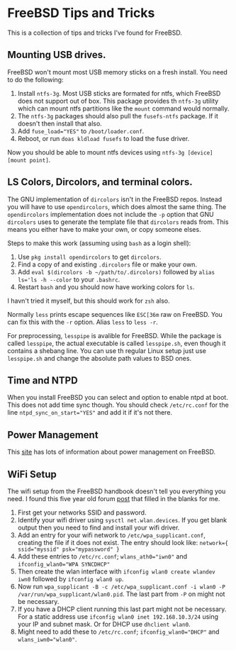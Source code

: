 # FreeBSD Tips and Tricks

This is a collection of tips and tricks I've found for FreeBSD.

## Mounting USB drives.

FreeBSD won't mount most USB memory sticks on a fresh install. You need to do
the following:

1. Install `ntfs-3g`. Most USB sticks are formated for ntfs, which FreeBSD does not support out of box. This package provides th `ntfs-3g` utility which can mount ntfs partitions like the `mount` command would normally.
1. The `ntfs-3g` packages should also pull the `fusefs-ntfs` package.  If it doesn't then install that also. 
1. Add `fuse_load="YES"` to `/boot/loader.conf`.
1. Reboot, or run `doas kldload fusefs` to load the fuse driver.

Now you should be able to mount ntfs devices using `ntfs-3g [device] [mount point]`.

## LS Colors, Dircolors, and terminal colors.

The GNU implementation of `dircolors` isn't in the FreeBSD repos. Instead you will have to use `opendircolors`, which does almost the same thing. The `opendircolors` implementation does not include the `-p` option that GNU `dircolors` uses to generate the template file that `dircolors` reads from. This means you either have to make your own, or copy someone elses.

Steps to make this work (assuming using `bash` as a login shell):

1. Use `pkg install opendircolors` to get `dircolors`.
1. Find a copy of and existing `.dircolors` file or make your own.
1. Add `eval $(dircolors -b ~/path/to/.dircolors)` followed by `alias ls='ls -h --color` to your `.bashrc`.
1. Restart `bash` and you should now have working colors for `ls`.

I havn't tried it myself, but this should work for `zsh` also.

Normally `less` prints escape sequences like `ESC[36m` raw on FreeBSD. You can fix this with the `-r` option. Alias `less` to `less -r`.

For preprocessing, `lesspipe` is avalible for FreeBSD. While the package is called `lesspipe`, the actual executable is called `lesspipe.sh`, even though it contains a shebang line. You can use th regular Linux setup just use `lesspipe.sh` and change the absolute path values to BSD ones.

## Time and NTPD

When you install FreeBSD you can select and option to enable ntpd at boot.  This does not add time sync though.  You should check `/etc/rc.conf` for the line `ntpd_sync_on_start="YES"` and add it if it's not there.

## Power Management

This [site](https://vermaden.wordpress.com/2018/11/28/the-power-to-serve-freebsd-power-management/) has lots of information about power management on FreeBSD.

## WiFi Setup
The wifi setup from the FreeBSD handbook doesn't tell you everything you need. I found this five year old forum [post](https://muc.lists.freebsd.questions.narkive.com/f06viB9L/iwm-drives-does-not-work-for-intel-wireless-ac-3165) that filled in the blanks for me.

1. First get your networks SSID and password.
1. Identify your wifi driver using `sysctl net.wlan.devices`. If you get blank output then you need to find and install your wifi driver. 
1. Add an entry for your wifi network to `/etc/wpa_supplicant.conf`, creating the file if it does not exist. The entry should look like:
`network={
    ssid="myssid"
    psk="mypassword"
}`
1. Add these entries to `/etc/rc.conf`; `wlans_ath0="iwn0"` and `ifconfig_wlan0="WPA SYNCDHCP"`
1. Then create the wlan interface with `ifconfig wlan0 create wlandev iwn0` followed by `ifconfig wlan0 up`.
1. Now run `wpa_supplicant -B -c /etc/wpa_supplicant.conf -i wlan0 -P /var/run/wpa_supplicant/wlan0.pid`. The last part from `-P` on might not be necessary.
1. If you have a DHCP client running this last part might not be necessary. For a static address use `ifconfig wlan0 inet 192.168.10.3/24` using your IP and subnet mask. Or for DHCP use `dhclient wlan0`.
1. Might need to add these to `/etc/rc.conf`; `ifconfig_wlan0="DHCP"` and `wlans_iwn0="wlan0"`.
